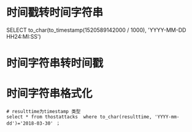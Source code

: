 # 时间戳转时间字符串

SELECT to_char(to_timestamp(1520589142000 / 1000), 'YYYY-MM-DD HH24:MI:SS')



# 时间字符串转时间戳


# 时间字符串格式化

```
# resulttime为timestamp 类型
select * from thostattacks  where to_char(resulttime, 'YYYY-mm-dd')='2018-03-30' ；
```





